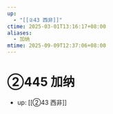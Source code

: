 ```yaml
---
up:
  - "[[②43 西非]]"
ctime: 2025-03-01T13:16:17+08:00
aliases:
  - 加纳
mtime: 2025-09-09T12:37:06+08:00
---
```


# ②445 加纳

- up: [[②43 西非]]
